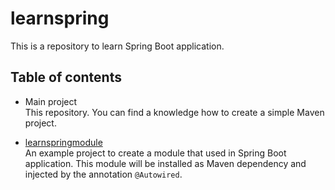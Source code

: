 # learnspring
This is a repository to learn Spring Boot application.

## Table of contents
- Main project  
This repository.
You can find a knowledge how to create a simple Maven project.

- [learnspringmodule](https://github.com/hobby-labs/learnspringmodule)  
An example project to create a module that used in Spring Boot application.
This module will be installed as Maven dependency and injected by the annotation `@Autowired`.
